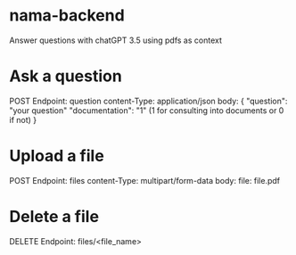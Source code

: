 # nama-backend
Answer questions with  chatGPT 3.5 using pdfs as context 
# Ask a question
POST
Endpoint: question
content-Type: application/json
body: {
    "question": "your question"
    "documentation": "1" (1 for consulting into documents or 0 if not)
}
# Upload a file 
POST
Endpoint: files
content-Type: multipart/form-data
body: 
    file: file.pdf
# Delete a file 
DELETE
Endpoint: files/<file_name>